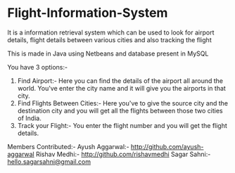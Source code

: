 # Flight-Information-System
It is a information retrieval system which can be used to look for airport details, flight details between various cities and also tracking the flight

This is made in Java using Netbeans and database present in MySQL

You have 3 options:-

1. Find Airport:-  Here you can find the details of the airport all around the world. You've enter the city name and it will give you the airports in that city.
2. Find Flights Between Cities:- Here you've to give the source city and the destination city and you will get all the flights between those two cities of India.
3. Track your Flight:- You enter the flight number and you will get the flight details.

Members Contributed:- 
Ayush Aggarwal:- http://github.com/ayush-aggarwal
Rishav Medhi:- http://github.com/rishavmedhi
Sagar Sahni:- hello.sagarsahni@gmail.com
